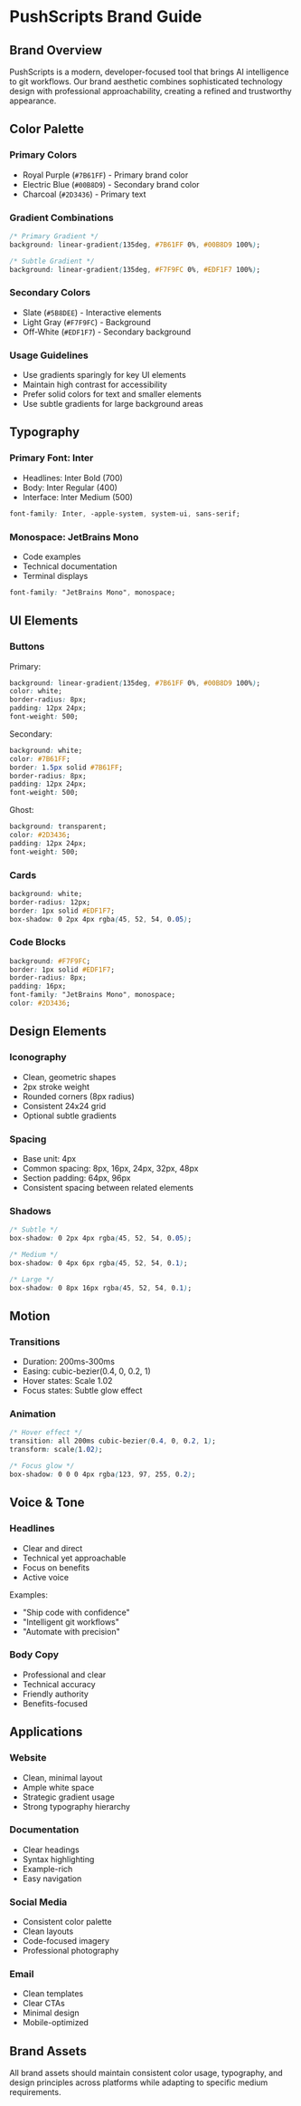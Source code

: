 # PushScripts Brand Guide

## Brand Overview
PushScripts is a modern, developer-focused tool that brings AI intelligence to git workflows. Our brand aesthetic combines sophisticated technology design with professional approachability, creating a refined and trustworthy appearance.

## Color Palette

### Primary Colors
- Royal Purple (`#7B61FF`) - Primary brand color
- Electric Blue (`#00B8D9`) - Secondary brand color
- Charcoal (`#2D3436`) - Primary text

### Gradient Combinations
```css
/* Primary Gradient */
background: linear-gradient(135deg, #7B61FF 0%, #00B8D9 100%);

/* Subtle Gradient */
background: linear-gradient(135deg, #F7F9FC 0%, #EDF1F7 100%);
```

### Secondary Colors
- Slate (`#5B8DEE`) - Interactive elements
- Light Gray (`#F7F9FC`) - Background
- Off-White (`#EDF1F7`) - Secondary background

### Usage Guidelines
- Use gradients sparingly for key UI elements
- Maintain high contrast for accessibility
- Prefer solid colors for text and smaller elements
- Use subtle gradients for large background areas

## Typography

### Primary Font: Inter
- Headlines: Inter Bold (700)
- Body: Inter Regular (400)
- Interface: Inter Medium (500)

```css
font-family: Inter, -apple-system, system-ui, sans-serif;
```

### Monospace: JetBrains Mono
- Code examples
- Technical documentation
- Terminal displays

```css
font-family: "JetBrains Mono", monospace;
```

## UI Elements

### Buttons
Primary:
```css
background: linear-gradient(135deg, #7B61FF 0%, #00B8D9 100%);
color: white;
border-radius: 8px;
padding: 12px 24px;
font-weight: 500;
```

Secondary:
```css
background: white;
color: #7B61FF;
border: 1.5px solid #7B61FF;
border-radius: 8px;
padding: 12px 24px;
font-weight: 500;
```

Ghost:
```css
background: transparent;
color: #2D3436;
padding: 12px 24px;
font-weight: 500;
```

### Cards
```css
background: white;
border-radius: 12px;
border: 1px solid #EDF1F7;
box-shadow: 0 2px 4px rgba(45, 52, 54, 0.05);
```

### Code Blocks
```css
background: #F7F9FC;
border: 1px solid #EDF1F7;
border-radius: 8px;
padding: 16px;
font-family: "JetBrains Mono", monospace;
color: #2D3436;
```

## Design Elements

### Iconography
- Clean, geometric shapes
- 2px stroke weight
- Rounded corners (8px radius)
- Consistent 24x24 grid
- Optional subtle gradients

### Spacing
- Base unit: 4px
- Common spacing: 8px, 16px, 24px, 32px, 48px
- Section padding: 64px, 96px
- Consistent spacing between related elements

### Shadows
```css
/* Subtle */
box-shadow: 0 2px 4px rgba(45, 52, 54, 0.05);

/* Medium */
box-shadow: 0 4px 6px rgba(45, 52, 54, 0.1);

/* Large */
box-shadow: 0 8px 16px rgba(45, 52, 54, 0.1);
```

## Motion

### Transitions
- Duration: 200ms-300ms
- Easing: cubic-bezier(0.4, 0, 0.2, 1)
- Hover states: Scale 1.02
- Focus states: Subtle glow effect

### Animation
```css
/* Hover effect */
transition: all 200ms cubic-bezier(0.4, 0, 0.2, 1);
transform: scale(1.02);

/* Focus glow */
box-shadow: 0 0 0 4px rgba(123, 97, 255, 0.2);
```

## Voice & Tone

### Headlines
- Clear and direct
- Technical yet approachable
- Focus on benefits
- Active voice

Examples:
- "Ship code with confidence"
- "Intelligent git workflows"
- "Automate with precision"

### Body Copy
- Professional and clear
- Technical accuracy
- Friendly authority
- Benefits-focused

## Applications

### Website
- Clean, minimal layout
- Ample white space
- Strategic gradient usage
- Strong typography hierarchy

### Documentation
- Clear headings
- Syntax highlighting
- Example-rich
- Easy navigation

### Social Media
- Consistent color palette
- Clean layouts
- Code-focused imagery
- Professional photography

### Email
- Clean templates
- Clear CTAs
- Minimal design
- Mobile-optimized

## Brand Assets
All brand assets should maintain consistent color usage, typography, and design principles across platforms while adapting to specific medium requirements.